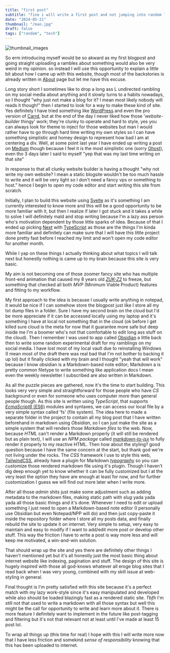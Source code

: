 ```yaml
---
title: "first post"
subtitle: "fine i will write a first post and not jumping into random lore dumping"
date: "2024-05-21"
thumbnail: "/mao.jpg"
draft: false
tags: ["random", "tech"]
---
```

![thumbnail_images](/mao.jpg)

So erm introducing myself would be so akward as my first blogpost and going straight uploading a rambles about something would also be very weird in my opinion. so instead I will use this opportunity to explain a little bit about how I came up with this website, though most of the backstories is already written in [About](../about) page but let me have this excuse.

Long story short I sometimes like to drop a long ass L undirected rambling on my social media about anything and it slowly turns to a habits nowadays, so I thought "why just not make a blog for it? I mean most likely nobody will reads it though!"  then I started to look for a way to make these kind of site. Yes definitely I have tried something like [WordPress](https://wordpress.com/) and even the pro version of [Carrd](https://carrd.co/), but at the end of the day I never liked how those '*website-builder* thingy' work; they're clunky to operate and hard to style, yes you can always look for theme to inject for those websites but man I would rather have to go through hard time writing my own styles so I can have something simplistic and homey design to represent how bad I am at centering a div. Well, at some point last year I have ended up writing a post on [Medium](https://cinori.medium.com/) though because I feel it is the most simplistic one (sorry [Ghost](https://ghost.org/)), even tho 3 days later I said to myself "yep that was my last time writing on that site"

In response to that all clunky website builder is having a thought "why not write my own website? I mean a static blogsite wouldn't be too much hassle to write and it will be very light so I don't need a fancy vps or something to host." hence I begin to open my code editor and start writing this site from scratch.

Initially, I plan to build this website using [Svelte](https://svelte.dev/) as it's something I am currently interested to know more and this will be a good opportunity to be more familiar with it, but then I realize if later I got stuck and it takes a while to solve I will definitely mald and stop writing because I'm a lazy ass person who's motivation dependent by those little sparks of idea. Because of that I ended up picking [Next](https://nextjs.org/) with [TypeScript](https://www.typescriptlang.org/) as those are the things I'm kinda more familiar and definitely can make sure that I will have this little project done pretty fast before I reached my limit and won't open my code editor for another month.

While I yap on these things I actually thinking about what topics I will talk next but honestly nothing is came up to my brain because this site is very basic.  

My aim is not becoming one of those zoomer fancy site who has multiple front-end animation that caused my 8 years old [*ZUK-Z2*](https://www.gsmarena.com/lenovo_zuk_z2-8125.php) to freeze, but something that checked all both *MVP* (Minimum Viable Product) features and fitting to my workflow. 

My first approach to the idea is because I usually write anything in notepad, it would be nice if I can somehow store the blogpost just like I store all my txt dump files in a folder. Sure I have my second brain on the cloud but I'd be more appreciate if it can be accessed locally using my laptop and it's something I have at local not something that in the cloud (ok before I get killed sure cloud is the meta for now that it guarantee more safe but deep inside me I'm a boomer who's not that comfortable to edit long ass stuff on the cloud). Then I remember I was used to app called [Obsidian](https://obsidian.md/) a little back then to write some random experimental draft for my ramblings on my social media. I have lost most of my local vault due to reinstalling Windows (I mean most of the draft there was real bad that I'm not bother to backing it up lol) but it finally clicked with my brain and I thought "yeah that will work" because I know obsidian is a Markdown-based note editor; Markdown a is pretty common filetype to write something like application docs I mean even the weekly newsletter I subscribed are also written in Markdown. 

As all the puzzle pieces are gathered, now it's the time to start building. This looks very very simple and straightforward for those people who have *CS* background or even for someone who uses computer more than general people though. As this site is written using *TypeScript*, that supports [*EcmaScript6* (ES6)](https://www.w3schools.com/js/js_es6.asp) modules and syntaxes, we can access our local file by a very simple syntax called 'fs' (file system). The idea here to made a separate folder in the project to contain all my blog post that I have written beforehand in markdown using *Obsidian*, so I can just make the site as a simple system that will renders those *Markdown files* to the web. Now, because *HTML* can't render a Markdown properly (it will still be rendered but as plain text), I will use an *NPM package* called [*markdown-to-jsx*](https://www.npmjs.com/package/markdown-to-jsx) to fully render it properly to my reactive HTML. Then how about the styling? good question because I have the same concern at the start, but thank god we're not living under the rocks. The *CSS* framework I use to style this web, [TailwindCSS](https://tailwindcss.com/), already have a plugin for Markdown [*typography*](https://github.com/tailwindlabs/tailwindcss-typography) so you can customize those rendered markdown file using it's plugin. Though I haven't dig deep enough yet to know whether it can be fully customized but I at the very least the option they have are enough at least for now, and for further customization I guess we will find out more later when I write more.

After all those *admin* shits just make some adjustment such as adding metadata to the markdown files, making static path with *slug* yada yada yada all those basic things and it's done. Whenever I need to edit or upload something I just need to open a Markdown-based note editor (I personally use Obsidian but even Notepad/NPP will do) and then just copy-paste it inside the repository folder where I store all my posts data, and finally rebuild the site to update it on internet. Very simple to setup, very easy to maintain and easy to modify if I want to add/edit more post or develop other stuff. This way the friction I have to write a post is way more less and will keep me motivated, a win-and-win solution.

That should wrap up the site and yes there are definitely other things I haven't mentioned yet but it's all honestly just the most basic thing about internet website like indexing, pagination and stuff. The design of this site is hugely inspired with those all god-knows whatever all eroge blog sites that I read back when I was very young, combined with my skill issue at web-styling in general.

Final thought is I'm pretty satisfied with this site because it's a perfect match with my lazy work-style since it's easy manipulated and developed while also should be loaded blazingly fast as a rendered static site. *Tbfh* I'm still not that used to write a markdown with all those syntax but well this might be the call for opportunity to write and learn more about it. There is more feature I definitely want to implement in the future like post-tagging and filtering but it's not that relevant not at least until I've made at least 15 post lol.

To wrap all things up (this time for real) I hope with this I will write more now that I have less friction and somekind *sense of responsibility* knowing that this has been uploaded to internet.